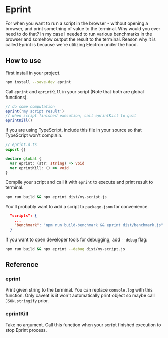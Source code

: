 # Eprint

For when you want to run a script in the browser - without opening a browser, and print something of value to the terminal. Why would you ever need to do that? In my case I needed to run various benchmarks in the browser and somehow output the result to the terminal. Reason why it is called Eprint is because we're utilizing Electron under the hood.

## How to use

First install in your project.

```bash
npm install --save-dev eprint
```

Call `eprint` and `eprintKill` in your script (Note that both are global functions).

```javascript
// do some computation
eprint('my script result')
// when script finished execution, call eprintKill to quit
eprintKill()
```

If you are using TypeScript, include this file in your source so that TypeScript won't complain.

```typescript
// eprint.d.ts
export {}

declare global {
  var eprint: (str: string) => void
  var eprintKill: () => void
}
```

Compile your script and call it with `eprint` to execute and print result to terminal.

```bash
npm run build && npx eprint dist/my-script.js
```

You'll probably want to add a script to `package.json` for convenience.

```json
  "scripts": {
    ...
    "benchmark": "npm run build-benchmark && eprint dist/benchmark.js"
  }
```

If you want to open developer tools for debugging, add `--debug` flag:

```bash
npm run build && npx eprint --debug dist/my-script.js
```

## Reference

### eprint

Print given string to the terminal. You can replace `console.log` with this function. Only caveat is it won't automatically print object so maybe call `JSON.stringify` prior.

### eprintKill

Take no argument. Call this function when your script finished execution to stop Eprint process.
